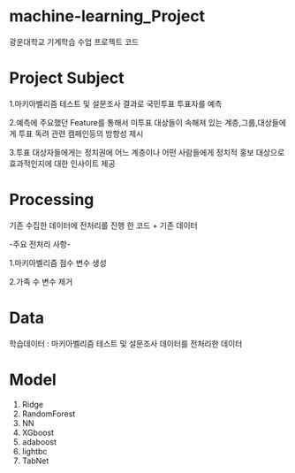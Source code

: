 # machine-learning_Project
광운대학교 기계학습 수업 프로젝트 코드



# Project Subject

1.마키아벨리즘 테스트 및 설문조사 결과로 국민투표 투표자를 예측


2.예측에 주요했던 Feature를 통해서 미투표 대상들이 속해져 있는 계층,그룹,대상들에게 투표 독려 관련 캠페인등의 방향성 제시 


3.투표 대상자들에게는 정치권에 어느 계층이나 어떤 사람들에게 정치적 홍보 대상으로 효과적인지에 대한 인사이트 제공

# Processing

기존 수집한 데이터에 전처리를 진행 한 코드 + 기존 데이터



-주요 전처리 사항-



1.마키아벨리즘 점수 변수 생성

2.가족 수 변수 제거


# Data

학습데이터 : 마키아벨리즘 테스트 및 설문조사 데이터를 전처리한 데이터



# Model

1. Ridge 
2. RandomForest
3. NN
4. XGboost
5. adaboost
6. lightbc
7. TabNet

